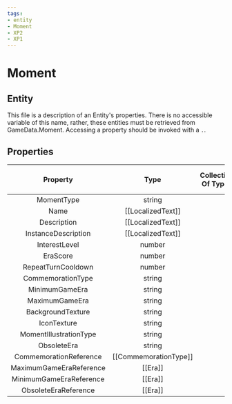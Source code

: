 ```yaml
---
tags:
- entity
- Moment
- XP2
- XP1
---
```

# Moment
## Entity
This file is a description of an Entity's properties. There is no accessible variable of this name, rather, these entities must be retrieved from GameData.Moment. Accessing a property should be invoked with a `.`.
## Properties
|	Property	|	Type	|	Collection Of Type?	|	May Be Nil?	|	Default	|	References	|	Key	|	Notes	|
|	:-:	|	:-:	|	:-:	|	:-:	|	:-:	|	:-:	|	:-:	|	-:	|
|	MomentType	|	string	|		|		|		|	[[Type]].Type	|	✓	|	|
|	Name	|	[[LocalizedText]]	|		|		|		|		|		|	|
|	Description	|	[[LocalizedText]]	|		|		|		|		|		|	|
|	InstanceDescription	|	[[LocalizedText]]	|		|	✓	|		|		|		|	|
|	InterestLevel	|	number	|		|		|	0	|		|		|	|
|	EraScore	|	number	|		|	✓	|		|		|		|	|
|	RepeatTurnCooldown	|	number	|		|	✓	|		|		|		|	|
|	CommemorationType	|	string	|		|	✓	|		|	[[CommemorationType]].CommemorationType	|		|	|
|	MinimumGameEra	|	string	|		|	✓	|		|	[[Era]].EraType	|		|	|
|	MaximumGameEra	|	string	|		|	✓	|		|	[[Era]].EraType	|		|	|
|	BackgroundTexture	|	string	|		|	✓	|		|		|		|	|
|	IconTexture	|	string	|		|	✓	|		|		|		|	|
|	MomentIllustrationType	|	string	|		|	✓	|		|	[[MomentIllustrationType]].MomentIllustrationType	|		|	|
|	ObsoleteEra	|	string	|		|	✓	|		|	[[Era]].EraType	|		|	|
|	CommemorationReference	|	[[CommemorationType]]	|		|	✓	|		|		|		|	|
|	MaximumGameEraReference	|	[[Era]]	|		|	✓	|		|		|		|	|
|	MinimumGameEraReference	|	[[Era]]	|		|	✓	|		|		|		|	|
|	ObsoleteEraReference	|	[[Era]]	|		|	✓	|		|		|		|	|

